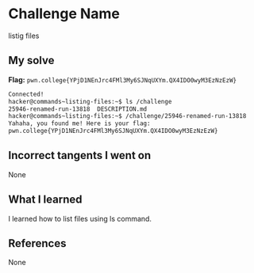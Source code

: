 # Challenge Name
listig files

## My solve
**Flag:** `pwn.college{YPjD1NEnJrc4FMl3My6SJNqUXYm.QX4IDO0wyM3EzNzEzW}`

```bash
Connected!
hacker@commands~listing-files:~$ ls /challenge
25946-renamed-run-13818  DESCRIPTION.md
hacker@commands~listing-files:~$ /challenge/25946-renamed-run-13818
Yahaha, you found me! Here is your flag:
pwn.college{YPjD1NEnJrc4FMl3My6SJNqUXYm.QX4IDO0wyM3EzNzEzW}
```
## Incorrect tangents I went on
None

## What I learned
I learned how to list files using ls command.

## References 
None
